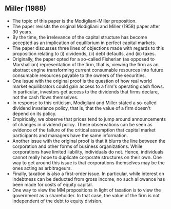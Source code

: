 ## Miller (1988)

- The topic of this paper is the Modigliani-Miller proposition.
- The paper revisits the original Modigliani and Miller (1958) paper after 30 years. 
- By the time, the irrelevance of the capital structure has become accepted as an implication of equilibrium in perfect capital markets.
- The paper discusses three lines of objections made with regards to this proposition relating to (i) dividends, (ii) debt defaults, and (iii) taxes.
- Originally, the paper opted for a so-called Fisherian (as opposed to Marshallian) representation of the firm, that is, viewing the firm as an abstract engine transforming current consumable resources into future consumable resources payable to the owners of the securities.
- One issue with the original proof is the question of how real world market equilibrators could gain access to a firm's operating cash flows. In particular, investors get access to the dividends that firms declare, not the cash flows themselves.
- In response to this criticism, Modigliani and Miller stated a so-called dividend invariance policy, that is, that the value of a firm doesn't depend on its policy. 
- Empirically, we observe that prices tend to jump around announcements of changes in dividend policy. These observations can be seen as evidence of the failure of the critical assumption that capital market participants and managers have the same information.
- Another issue with the original proof is that it blurrs the line between the corporation and other forms of business organizations. While corporations have limited liability, individuals do not. Hence, individuals cannot really hope to duplicate corporate structures on their own. One way to get around this issue is that corporations themselves may be the ones acting as arbitrageurs.
- Finally, taxation is also a first-order issue. In particular, while interest on indebtness can be deducted from gross income, no such allowance has been made for costs of equity capital. 
- One way to view the MM propositions in light of taxation is to view the government as a shareholder. In that case, the value of the firm is not independent of the debt to equity division. 